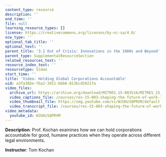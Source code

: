 ```yaml
---
content_type: resource
description: ''
end_time: ''
file: null
learning_resource_types: []
license: https://creativecommons.org/licenses/by-nc-sa/4.0/
ocw_type: ''
optional_tab_title: ''
optional_text: ''
parent_title: '3.1 Out of Crisis: Innovations in the 1980s and Beyond'
parent_type: SupplementalResourceSection
related_resources_text: ''
resource_index_text: ''
resourcetype: Video
start_time: ''
title: 'Video: Holding Global Corporations Accountable'
uid: a3fa36be-fba2-3911-b6b6-813bcd59217a
video_files:
  archive_url: https://archive.org/download/MITRES.15-003S16/MITRES_15_003S16_3-1-8_360p.mp4
  video_captions_file: /courses/res-15-003-shaping-the-future-of-work-15-662x-spring-2016/3d834b6606be55ae8446fb7fd263f6e7_WJUHzSQPRVM.vtt
  video_thumbnail_file: https://img.youtube.com/vi/WJUHzSQPRVM/default.jpg
  video_transcript_file: /courses/res-15-003-shaping-the-future-of-work-15-662x-spring-2016/99c2379af778c0481203ae1debb9ca8f_WJUHzSQPRVM.pdf
video_metadata:
  youtube_id: WJUHzSQPRVM
---
```


**Description**: Prof. Kochan examines how we can hold corporations accountable for good, humane practices when they operate across different legal environments.

**Instructor**: Tom Kochan

